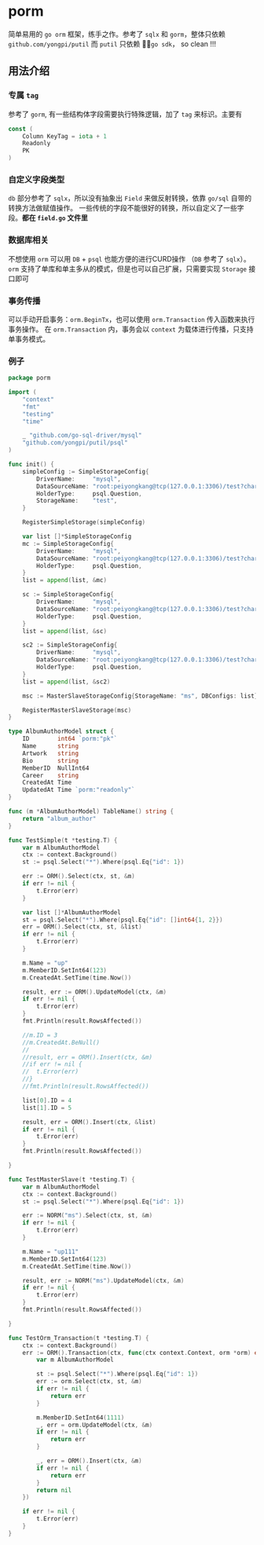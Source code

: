 # porm
简单易用的 `go orm` 框架，练手之作。参考了 `sqlx` 和 `gorm`，整体只依赖 `github.com/yongpi/putil`
而 `putil` 只依赖 ￿￿`go sdk`， so clean !!!
## 用法介绍
### 专属 `tag`
参考了 `gorm`, 有一些结构体字段需要执行特殊逻辑，加了 `tag` 来标识。主要有
```go
const (
	Column KeyTag = iota + 1
	Readonly
	PK
)
```
### 自定义字段类型
`db` 部分参考了 `sqlx`，所以没有抽象出 `Field` 来做反射转换，依靠 `go/sql` 自带的转换方法做赋值操作。
一些传统的字段不能很好的转换，所以自定义了一些字段。**都在 `field.go` 文件里**

### 数据库相关
不想使用 `orm` 可以用 `DB` + `psql` 也能方便的进行CURD操作 （`DB` 参考了 `sqlx`）。
`orm` 支持了单库和单主多从的模式，但是也可以自己扩展，只需要实现 `Storage` 接口即可

### 事务传播
可以手动开启事务：`orm.BeginTx`，也可以使用 `orm.Transaction` 传入函数来执行事务操作。
在 `orm.Transaction` 内，事务会以 `context` 为载体进行传播，只支持单事务模式。

### 例子
```go
package porm

import (
	"context"
	"fmt"
	"testing"
	"time"

	_ "github.com/go-sql-driver/mysql"
	"github.com/yongpi/putil/psql"
)

func init() {
	simpleConfig := SimpleStorageConfig{
		DriverName:     "mysql",
		DataSourceName: "root:peiyongkang@tcp(127.0.0.1:3306)/test?charset=utf8",
		HolderType:     psql.Question,
		StorageName:    "test",
	}

	RegisterSimpleStorage(simpleConfig)

	var list []*SimpleStorageConfig
	mc := SimpleStorageConfig{
		DriverName:     "mysql",
		DataSourceName: "root:peiyongkang@tcp(127.0.0.1:3306)/test?charset=utf8",
		HolderType:     psql.Question,
	}
	list = append(list, &mc)

	sc := SimpleStorageConfig{
		DriverName:     "mysql",
		DataSourceName: "root:peiyongkang@tcp(127.0.0.1:3306)/test?charset=utf8",
		HolderType:     psql.Question,
	}
	list = append(list, &sc)

	sc2 := SimpleStorageConfig{
		DriverName:     "mysql",
		DataSourceName: "root:peiyongkang@tcp(127.0.0.1:3306)/test?charset=utf8",
		HolderType:     psql.Question,
	}
	list = append(list, &sc2)

	msc := MasterSlaveStorageConfig{StorageName: "ms", DBConfigs: list}

	RegisterMasterSlaveStorage(msc)
}

type AlbumAuthorModel struct {
	ID        int64 `porm:"pk"`
	Name      string
	Artwork   string
	Bio       string
	MemberID  NullInt64
	Career    string
	CreatedAt Time
	UpdatedAt Time `porm:"readonly"`
}

func (m *AlbumAuthorModel) TableName() string {
	return "album_author"
}

func TestSimple(t *testing.T) {
	var m AlbumAuthorModel
	ctx := context.Background()
	st := psql.Select("*").Where(psql.Eq{"id": 1})

	err := ORM().Select(ctx, st, &m)
	if err != nil {
		t.Error(err)
	}

	var list []*AlbumAuthorModel
	st = psql.Select("*").Where(psql.Eq{"id": []int64{1, 2}})
	err = ORM().Select(ctx, st, &list)
	if err != nil {
		t.Error(err)
	}

	m.Name = "up"
	m.MemberID.SetInt64(123)
	m.CreatedAt.SetTime(time.Now())

	result, err := ORM().UpdateModel(ctx, &m)
	if err != nil {
		t.Error(err)
	}
	fmt.Println(result.RowsAffected())

	//m.ID = 3
	//m.CreatedAt.BeNull()
	//
	//result, err = ORM().Insert(ctx, &m)
	//if err != nil {
	//	t.Error(err)
	//}
	//fmt.Println(result.RowsAffected())

	list[0].ID = 4
	list[1].ID = 5

	result, err = ORM().Insert(ctx, &list)
	if err != nil {
		t.Error(err)
	}
	fmt.Println(result.RowsAffected())

}

func TestMasterSlave(t *testing.T) {
	var m AlbumAuthorModel
	ctx := context.Background()
	st := psql.Select("*").Where(psql.Eq{"id": 1})

	err := NORM("ms").Select(ctx, st, &m)
	if err != nil {
		t.Error(err)
	}

	m.Name = "up111"
	m.MemberID.SetInt64(123)
	m.CreatedAt.SetTime(time.Now())

	result, err := NORM("ms").UpdateModel(ctx, &m)
	if err != nil {
		t.Error(err)
	}
	fmt.Println(result.RowsAffected())

}

func TestOrm_Transaction(t *testing.T) {
	ctx := context.Background()
	err := ORM().Transaction(ctx, func(ctx context.Context, orm *orm) error {
		var m AlbumAuthorModel

		st := psql.Select("*").Where(psql.Eq{"id": 1})
		err := orm.Select(ctx, st, &m)
		if err != nil {
			return err
		}

		m.MemberID.SetInt64(1111)
		_, err = orm.UpdateModel(ctx, &m)
		if err != nil {
			return err
		}

		_, err = ORM().Insert(ctx, &m)
		if err != nil {
			return err
		}
		return nil
	})

	if err != nil {
		t.Error(err)
	}
}

```